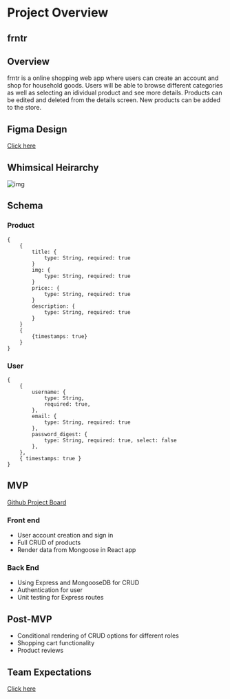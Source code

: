 # Project Overview

## frntr

## Overview

frntr is a online shopping web app where users can create an account and shop for household goods. Users will be able to browse different categories as well as selecting an idividual product and see more details. Products can be edited and deleted from the details screen. New products can be added to the store. 

## Figma Design

[Click here](https://www.figma.com/file/Zn8boSzN5IspjvbErFW3g9/Home-Decor-P3?node-id=0%3A1)

## Whimsical Heirarchy

![img](https://i.imgur.com/MbNe6GI.png)

## Schema

### Product
```
{
    {
        title: { 
            type: String, required: true 
        }
        img: { 
            type: String, required: true 
        }
        price:: { 
            type: String, required: true 
        }
        description: { 
            type: String, required: true 
        }
    }
    {
        {timestamps: true}
    }
}
```
### User
```
{
    {
        username: {
            type: String,
            required: true,
        },
        email: { 
            type: String, required: true 
        },
        password_digest: { 
            type: String, required: true, select: false 
        },
    },
    { timestamps: true }
}
```
## MVP

[Github Project Board](https://github.com/eterral/frntr-app/projects/1)

### Front end
- User account creation and sign in
- Full CRUD of products
- Render data from Mongoose in React app

### Back End
- Using Express and MongooseDB for CRUD
- Authentication for user
- Unit testing for Express routes

## Post-MVP
- Conditional rendering of CRUD options for different roles
- Shopping cart functionality
- Product reviews

## Team Expectations

[Click here](https://docs.google.com/document/d/1cCRP53bbE9suJjdM5Thpyvb2b_W6Zo5YQERDilt-ew8/edit?usp=sharing)
